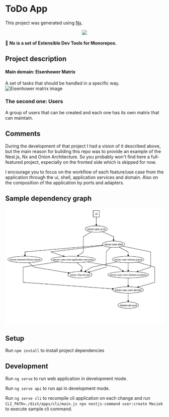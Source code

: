 # ToDo App

This project was generated using [Nx](https://nx.dev).

<p align="center"><img src="https://raw.githubusercontent.com/nrwl/nx/master/nx-logo.png" width="450"></p>

🔎 **Nx is a set of Extensible Dev Tools for Monorepos.**

## Project description

#### Main domain: Eisenhower Matrix

A set of tasks that should be handled in a specific way.
![Eisenhower matrix image](https://todays200.files.wordpress.com/2019/10/eisenhower-matrix-complete.png?w=1024)

### The second one: Users

A group of users that can be created and each one has its own matrix that can maintain.

## Comments

During the development of that project I had a vision of it described above,
but the main reason for building this repo was to provide an example of the Nest.js, Nx and Onion Architecture.
So you probably won't find here a full-featured project, especially on the fronted side which is skipped for now.

I encourage you to focus on the workflow of each feature/use case from the application through the ui, shell, application services and domain.
Also on the composition of the application by ports and adapters.

## Sample dependency graph

![Dependency graph](docs/images/dep-graph.png)

## Setup

Run `npm install` to install project dependencies

## Development

Run `ng serve` to run web application in development mode.

Run `ng serve api` to run api in development mode.

Run `ng serve cli` to recompile cli application on each change
and run `CLI_PATH=./dist/apps/cli/main.js npx nestjs-command user:create Maciek` to execute sample cli command.
